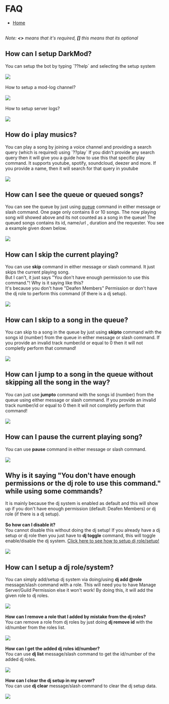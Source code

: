  <h1>FAQ</h1>
    <p>
    <ul>
        <li><a href = "README.md">Home</a></li>
        </ul>
    </p>
    <p>
    <br>
    <i>Note: <b><></b> means that it's required, <b>[]</b> this means that its optional</i>
    <br>
    </p>

  <h2>How can I setup DarkMod?</h2>
    <p>
    You can setup the bot by typing `??help` and selecting the setup system
    <br><br>
    <img src = "https://media.discordapp.net/attachments/950631240317415464/959643507109298176/unknown.png?width=490&height=630"></img>
    <br><br>
    How to setup a mod-log channel?
    <br><br>
    <img src = "https://media.discordapp.net/attachments/891308074709712976/959643895988379668/unknown.png"></img>
    <br><br>
    How to setup server logs?
    <br><br>
    <img src = "https://media.discordapp.net/attachments/950631240317415464/959644150154793000/unknown.png"></img>
    <br>
    </p>

   <h2>How do i play musics?</h2>
    <p>
    You can play a song by joining a voice channel and providing a search query (which is required) using `??play` If you didn't provide any search query then it will give you a guide how to use this that specific play command. It supports youtube, spotify, soundcloud, deezer and more. If you provide a name, then it will search for that query in youtube
    <br><br>
    <img src = "https://media.discordapp.net/attachments/892270315630133268/899180084714434600/unknown.png"></img>
    </p>


<h2>How can I see the queue or queued songs?</h2>
    <p>
    You can see the queue by just using <u>queue</u> command in either message or slash command. One page only contains 8 or 10 songs. The now playing song will showed above and its not counted as a song in the queue! The queued songs contains its id, name/url , duration and the requester. You see a example given down below.
    <br><br>
    <img src = "https://cdn.discordapp.com/attachments/892270315630133268/899181538829303908/unknown.png"></img>
    </p>


<h2>How can I skip the current playing?</h2>
    <p>
    You can use <b>skip</b> command in either message or slash command. It just skips the current playing song.
    <br>
    But I can't, it just says "You don't have enough permission to use this command."! Why is it saying like this?
    <br>
    It's because you don't have "Deafen Members" Permission or don't have the dj role to perform this command (if there is a dj setup).
    <br><br>
    <img src = "https://media.discordapp.net/attachments/892270315630133268/899187823507300412/unknown.png"></img>
    </p>
    
<h2>How can I skip to a song in the queue?</h2>
    <p>
    You can skip to a song in the queue by just using <b>skipto</b> command with the songs id (number) from the queue in either message or slash command. If you provide an invalid track number/id or equal to 0 then it will not completly perform that command!
    <br><br>
    <img src = "https://cdn.discordapp.com/attachments/892270315630133268/899193560589549619/unknown.png"></img>
    </p>

 <h2>How can I jump to a song in the queue without skipping all the song in the way?</h2>
    <p>
    You can just use <b>jumpto</b> command with the songs id (number) from the queue using either message or slash command. If you provide an invalid track number/id or equal to 0 then it will not completly perform that command!
    <br><br>
    <img src = "https://media.discordapp.net/attachments/892270315630133268/899204553407348756/unknown.png"></img>
    </p>

 <h2>How can I pause the current playing song?</h2>
    <p>
    You can use <b>pause</b> command in either message or slash command.
    <br><br>
    <img src = "https://media.discordapp.net/attachments/892270315630133268/899207476434579496/unknown.png"></img>
    </p>

 <h2>Why is it saying "You don't have enough permissions or the dj role to use this command." while using some commands?</h2>
    <p>
    It is mainly because the dj system is enabled as default and this will show up if you don't have enough permission (default: Deafen Members) or dj role (if there is a dj setup).<br><br>
    <b>So how can I disable it?</b><br>
    You cannot disable this without doing the dj setup! If you already have a dj setup or dj role then you just have to <b>dj toggle</b> command, this will toggle enable/disable the dj system. <a href = "#how-can-i-setup-a-dj-rolesystem">Click here to see how to setup dj role/setup!</a>
    <br><br>
    <img src = "https://media.discordapp.net/attachments/892270315630133268/899222420655841320/unknown.png"></img>
    </p>

 <h2>How can I setup a dj role/system?</h2>
    <p>
    You can simply add/setup dj system via doing/using <b>dj add @role</b> message/slash command with a role. This will need you to have Manage Server/Guild
    Permission else it won't work! By doing this, it will add the given role to dj roles.
    <br><br>
    <img src = "https://media.discordapp.net/attachments/892270315630133268/899226350500606012/unknown.png"></img>
    <br><br>
    <b>How can I remove a role that I added by mistake from the dj roles?</b>
    <br>
    You can remove a role from dj roles by just doing <b>dj remove id</b> with the id/number from the roles list.
    <br><br>
    <img src = "https://user-images.githubusercontent.com/78640257/137621092-40f29025-7352-455f-9e80-be625e3e59a7.png"></img>
    <br><br>
    <b>How can I get the added dj roles id/number?</b>
    <br>
    You can use <b>dj list</b> message/slash command to get the id/number of the added dj roles.
    <br><br>
    <img src = "https://user-images.githubusercontent.com/78640257/137621253-1d611517-c5de-416b-b3d4-3b9847cd29f3.png"></img>
    <br><br>
    <b>How can I clear the dj setup in my server?</b>
    <br>
    You can use <b>dj clear</b> message/slash command to clear the dj setup data.
    <br><br>
    <img src = "https://user-images.githubusercontent.com/78640257/137621396-a487abaa-1099-4457-857a-3c3cf9e38918.png"></img>
    </p>
